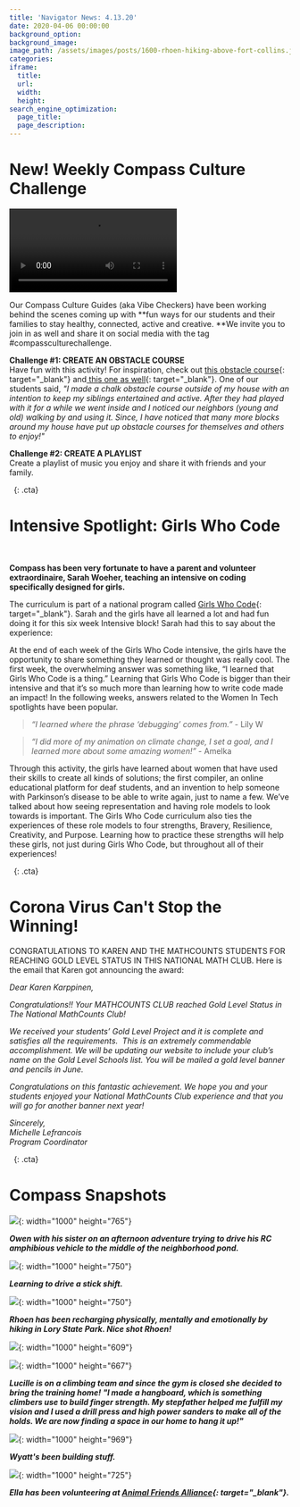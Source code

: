 ```yaml
---
title: 'Navigator News: 4.13.20'
date: 2020-04-06 00:00:00
background_option:
background_image:
image_path: /assets/images/posts/1600-rhoen-hiking-above-fort-collins.jpg
categories:
iframe:
  title:
  url:
  width:
  height:
search_engine_optimization:
  page_title:
  page_description:
---
```


# New\! Weekly Compass Culture Challenge

![](/assets/images/home-learning-tips-for-students-instagram-carousel.mp4)

Our Compass Culture Guides (aka Vibe Checkers) have been working behind the scenes coming up with&nbsp;**fun ways for our students and their families to stay healthy, connected, active and creative.&nbsp;**We invite you to join in as well and share it on social media with the tag \#compassculturechallenge.&nbsp;

**Challenge \#1: CREATE AN OBSTACLE COURSE**<br>Have fun with this activity\! For inspiration, check out&nbsp;[this obstacle course](https://compassfortcollins.us14.list-manage.com/track/click?u=f92353bb4e553c0be87c16d55&amp;id=1ef0a4f41f&amp;e=d44f2694ec){: target="_blank"}&nbsp;and[&nbsp;this one as well](https://compassfortcollins.us14.list-manage.com/track/click?u=f92353bb4e553c0be87c16d55&amp;id=9630410e55&amp;e=d44f2694ec){: target="_blank"}. One of our students said,*&nbsp;"I made a chalk obstacle course outside of my house with an intention to keep my siblings entertained and active. After they had played with it for a while we went inside and I noticed our neighbors (young and old) walking by and using it. Since, I have noticed that many more blocks around my house have put up obstacle courses for themselves and others to enjoy\!" &nbsp;&nbsp;*&nbsp;

**Challenge \#2: CREATE A PLAYLIST**<br>Create a playlist of music you enjoy and share it with friends and your family.

&nbsp;
{: .cta}

# Intensive Spotlight: Girls Who Code

&nbsp;

**Compass has been very fortunate to have a parent and volunteer extraordinaire, Sarah Woeher, teaching an intensive on coding specifically designed for girls.&nbsp;**

The curriculum is part of a national program called&nbsp;[Girls Who Code](https://compassfortcollins.us14.list-manage.com/track/click?u=f92353bb4e553c0be87c16d55&amp;id=9498e6f5ad&amp;e=d44f2694ec){: target="_blank"}. Sarah and the girls have all learned a lot and had fun doing it for this six week Intensive block\! Sarah had this to say about the experience:

At the end of each week of the Girls Who Code intensive, the girls have the opportunity to share something they learned or thought was really cool. The first week, the overwhelming answer was something like, “I learned that Girls Who Code is a thing.” Learning that Girls Who Code is bigger than their intensive and that it’s so much more than learning how to write code made an impact\! In the following weeks, answers related to the Women In Tech spotlights have been popular.

> *“I learned where the phrase ‘debugging’ comes from.”&nbsp;*\- Lily W

> *“I did more of my animation on climate change, I set a goal, and I learned more about some amazing women\!”&nbsp;*\- Amelka

Through this activity, the girls have learned about women that have used their skills to create all kinds of solutions; the first compiler, an online educational platform for deaf students, and an invention to help someone with Parkinson’s disease to be able to write again, just to name a few. We’ve talked about how seeing representation and having role models to look towards is important. The Girls Who Code curriculum also ties the experiences of these role models to four strengths, Bravery, Resilience, Creativity, and Purpose. Learning how to practice these strengths will help these girls, not just during Girls Who Code, but throughout all of their experiences\!

&nbsp;
{: .cta}

# **Corona Virus Can't Stop the Winning\!**

CONGRATULATIONS TO KAREN AND THE MATHCOUNTS STUDENTS FOR REACHING GOLD LEVEL STATUS IN THIS NATIONAL MATH CLUB. Here is the email that Karen got announcing the award:

*Dear Karen Karppinen,&nbsp;*

*Congratulations\!\! Your MATHCOUNTS CLUB reached Gold Level Status in The National MathCounts Club\!*

*We received your students’ Gold Level Project and it is complete and satisfies all the requirements.&nbsp; This is an extremely commendable accomplishment. We will be updating our website to include your club’s name on the Gold Level Schools list. You will be mailed a gold level banner and pencils in June.*

*Congratulations on this fantastic achievement. We hope you and your students enjoyed your National MathCounts Club experience and that you will go for another banner next year\!*

*Sincerely,<br>Michelle Lefrancois<br>Program Coordinator*

&nbsp;
{: .cta}

# Compass Snapshots

![](/assets/images/owen-w-with-his-sister-on-an-afternoon-adventure--he-was-trying-to-drive-his-rc-amphibious-vehicle-to-the-middle-of-the-neighborhood-pond.jpg){: width="1000" height="765"}

***Owen with his sister on an afternoon adventure trying to drive his RC amphibious vehicle to the middle of the neighborhood pond.***

![](/assets/images/learning-to-drive-a-stick-shift.png){: width="1000" height="750"}

***Learning to drive a stick shift.***

![](/assets/images/1000-rhoen-hiking-above-fort-collins.jpg){: width="1000" height="750"}

***Rhoen has been recharging physically, mentally and emotionally by hiking in Lory State Park. Nice shot Rhoen\!***&nbsp;

![](/assets/images/screen-shot-2020-04-06-at-10-43-31-am.jpg){: width="1000" height="609"}

![](/assets/images/screen-shot-2020-04-06-at-10-43-13-am.jpg){: width="1000" height="667"}

***Lucille is on a climbing team and since the gym is closed she decided to bring the training home\! "I made a hangboard, which is something climbers use to build finger strength. My stepfather helped me fulfill my vision and I used a drill press and high power sanders to make all of the holds. We are now finding a space in our home to hang it up\!"***

![](/assets/images/screen-shot-2020-04-06-at-10-43-59-am.jpg){: width="1000" height="969"}

***Wyatt's been building stuff.***

![](/assets/images/screen-shot-2020-04-06-at-10-44-10-am.jpg){: width="1000" height="725"}

***Ella has been volunteering at&nbsp;[Animal Friends Alliance](https://compassfortcollins.us14.list-manage.com/track/click?u=f92353bb4e553c0be87c16d55&amp;id=7e52185804&amp;e=d44f2694ec){: target="_blank"}.***